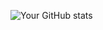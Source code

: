 ![Your GitHub stats](https://github-readme-stats.vercel.app/api?username=KrizzMU&show_icons=true&theme=calm_pink)
